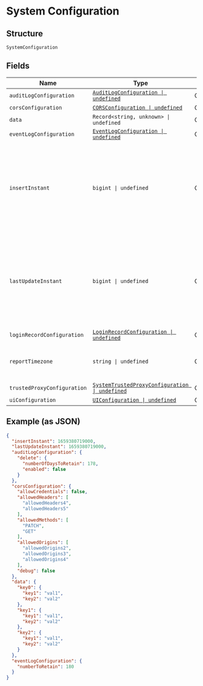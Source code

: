 
# System Configuration

## Structure

`SystemConfiguration`

## Fields

| Name | Type | Tags | Description |
|  --- | --- | --- | --- |
| `auditLogConfiguration` | [`AuditLogConfiguration \| undefined`](../../doc/models/audit-log-configuration.md) | Optional | - |
| `corsConfiguration` | [`CORSConfiguration \| undefined`](../../doc/models/cors-configuration.md) | Optional | - |
| `data` | `Record<string, unknown> \| undefined` | Optional | - |
| `eventLogConfiguration` | [`EventLogConfiguration \| undefined`](../../doc/models/event-log-configuration.md) | Optional | - |
| `insertInstant` | `bigint \| undefined` | Optional | The number of milliseconds since the unix epoch: January 1, 1970 00:00:00 UTC. This value is always in UTC. |
| `lastUpdateInstant` | `bigint \| undefined` | Optional | The number of milliseconds since the unix epoch: January 1, 1970 00:00:00 UTC. This value is always in UTC. |
| `loginRecordConfiguration` | [`LoginRecordConfiguration \| undefined`](../../doc/models/login-record-configuration.md) | Optional | - |
| `reportTimezone` | `string \| undefined` | Optional | Timezone Identifier<br>**Constraints**: *Pattern*: `^w+/w+$` |
| `trustedProxyConfiguration` | [`SystemTrustedProxyConfiguration \| undefined`](../../doc/models/system-trusted-proxy-configuration.md) | Optional | - |
| `uiConfiguration` | [`UIConfiguration \| undefined`](../../doc/models/ui-configuration.md) | Optional | - |

## Example (as JSON)

```json
{
  "insertInstant": 1659380719000,
  "lastUpdateInstant": 1659380719000,
  "auditLogConfiguration": {
    "delete": {
      "numberOfDaysToRetain": 178,
      "enabled": false
    }
  },
  "corsConfiguration": {
    "allowCredentials": false,
    "allowedHeaders": [
      "allowedHeaders4",
      "allowedHeaders5"
    ],
    "allowedMethods": [
      "PATCH",
      "GET"
    ],
    "allowedOrigins": [
      "allowedOrigins2",
      "allowedOrigins3",
      "allowedOrigins4"
    ],
    "debug": false
  },
  "data": {
    "key0": {
      "key1": "val1",
      "key2": "val2"
    },
    "key1": {
      "key1": "val1",
      "key2": "val2"
    },
    "key2": {
      "key1": "val1",
      "key2": "val2"
    }
  },
  "eventLogConfiguration": {
    "numberToRetain": 180
  }
}
```

